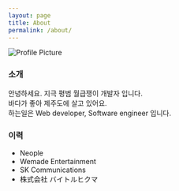 ```yaml
---
layout: page
title: About
permalink: /about/
---
```


<img src="{{ site.baseurl }}/assets/profile-placeholder.jpg" title="Profile Picture" class="profile">

### 소개
안녕하세요. 지극 평범 월급쟁이 개발자 입니다.  
바다가 좋아 제주도에 살고 있어요.  
하는일은 Web developer, Software engineer 입니다.  

### 이력
* Neople
* Wemade Entertainment
* SK Communications
* 株式会社 バイトルヒクマ